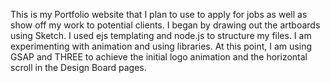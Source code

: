 This is my Portfolio website that I plan to use to apply for jobs as well as show off my work to potential clients.  I began by drawing out the artboards using Sketch. I used ejs templating and node.js to structure my files.  I am experimenting with animation and using libraries.  At this point, I am using GSAP and THREE to achieve the initial logo animation and the horizontal scroll in the Design Board pages.
